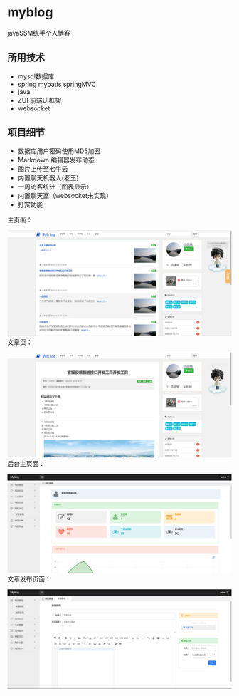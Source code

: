 # myblog
javaSSM练手个人博客

## 所用技术
- mysql数据库
- spring mybatis springMVC
- java
- ZUI 前端UI框架
- websocket

## 项目细节

- 数据库用户密码使用MD5加密
- Markdown 编辑器发布动态
- 图片上传至七牛云
- 内置聊天机器人(老王)
- 一周访客统计（图表显示）
- 内置聊天室（websocket未实现）
- 打赏功能


主页面：

![image](https://github.com/yzwand123/myblog/blob/master/1.png)
文章页：

![image](https://github.com/yzwand123/myblog/blob/master/2.png)
后台主页面：

![image](https://github.com/yzwand123/myblog/blob/master/4.png)
文章发布页面：

![image](https://github.com/yzwand123/myblog/blob/master/3.png)
